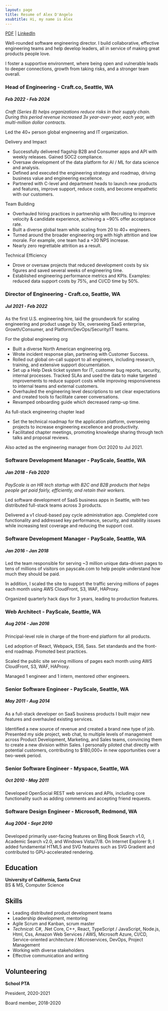 ```yaml
---
layout: page
title: Resume of Alex D'Angelo
xsubtitle: Hi, my name is Alex
---
```

[PDF](https://www.alexdangelo.com/alex-dangelo-resume-2024-09-09.pdf) | [LinkedIn](https://www.linkedin.com/in/alexdangelo/)

Well-rounded software engineering director. I build collaborative, effective engineering teams and help develop leaders, all in service of making great products people love.

I foster a supportive environment, where being open and vulnerable leads to deeper connections, growth from taking risks, and a stronger team overall.

### Head of Engineering - Craft.co, Seattle, WA ###
##### *Feb 2022 - Feb 2024* #####

*Craft (Series B) helps organizations reduce risks in their supply chain. During this period revenue increased 3x year-over-year, each year, with multi-million dollar contracts.*

Led the 40+ person global engineering and IT organization.

Delivery and Impact
* Successfully delivered flagship B2B and Consumer apps and API with weekly releases. Gained SOC2 compliance.
* Oversaw development of the data platform for AI / ML for data science and analysis. 
* Defined and executed the engineering strategy and roadmap, driving business value and engineering excellence.
* Partnered with C-level and department heads to launch new products and features, improve support, reduce costs, and become empathetic with our customers.

Team Building
* Overhauled hiring practices in partnership with Recruiting to improve velocity & candidate experience, achieving a ~90% offer acceptance rate. 
* Built a diverse global team while scaling from 20 to 40+ engineers. 
* Turned around the broader engineering org with high attrition and low morale. For example, one team had a +30 NPS increase.
* Nearly zero regrettable attrition as a result.

Technical Efficiency
* Drove or oversaw projects that reduced development costs by six figures and saved several weeks of engineering time.
* Established engineering performance metrics and KPIs. Examples: reduced data support costs by 75%, and CI/CD time by 50%.

### Director of Engineering - Craft.co, Seattle, WA ###
##### *Jul 2021 - Feb 2022* #####

As the first U.S. engineering hire, laid the groundwork for scaling engineering and product usage by 10x, overseeing SaaS enterprise, Growth/Consumer, and Platform/DevOps/Security/IT teams.

For the global engineering org
* Built a diverse North American engineering org.
* Wrote incident response plan, partnering with Customer Success.
* Rolled out global on-call support to all engineers, including research, training, and extensive support documentation.
* Set up a Help Desk ticket system for IT, customer bug reports, security, internal processes. Tracked SLAs and used the data to make targeted improvements to reduce support costs while improving responsiveness to internal teams and external customers.
* Overhauled the engineering level descriptions to set clear expectations and created tools to facilitate career conversations.
* Revamped onboarding guide which decreased ramp-up time.

As full-stack engineering chapter lead
* Set the technical roadmap for the application platform, overseeing projects to increase engineering excellence and productivity.
* Facilitated chapter meetings, promoting knowledge sharing through tech talks and proposal reviews.

Also acted as the engineering manager from Oct 2020 to Jul 2021.

### Software Development Manager - PayScale, Seattle, WA ###
##### *Jan 2018 - Feb 2020* #####

*PayScale is an HR tech startup with B2C and B2B products that helps people get paid fairly, efficiently, and retain their workers.*

Led software development of SaaS business apps in Seattle, with two distributed full-stack teams across 3 products.

Delivered a v1 cloud-based pay cycle administration app. Completed core functionality and addressed key performance, security, and stability issues while increasing test coverage and reducing the support cost.

### Software Development Manager - PayScale, Seattle, WA ###
##### *Jan 2016 - Jan 2018* #####
Led the team responsible for serving ~3 million unique data-driven pages to tens of millions of visitors on payscale.com to help people understand how much they should be paid. 

In addition, I scaled the site to support the traffic serving millions of pages each month using AWS CloudFront, S3, WAF, HAProxy.

Organized quarterly hack days for 3 years, leading to production features.


### Web Architect - PayScale, Seattle, WA ###
##### *Aug 2014 - Jan 2016* #####
Principal-level role in charge of the front-end platform for all products.

Led adoption of React, Webpack, ES6, Sass. Set standards and the front-end roadmap. Promoted best practices.

Scaled the public site serving millions of pages each month using AWS CloudFront, S3, WAF, HAProxy.

Managed 1 engineer and 1 intern, mentored other engineers.

### Senior Software Engineer - PayScale, Seattle, WA ###
##### *May 2011 - Aug 2014* #####

As a full-stack developer on SaaS business products I built major new features and overhauled existing services.

Identified a new source of revenue and created a brand new type of job. Presented my side project, web chat, to multiple levels of management across Product Development, Marketing, and Sales teams, convincing them to create a new division within Sales. I personally piloted chat directly with potential customers, contributing to $180,000+ in new opportunities over a two-week period.

### Senior Software Engineer - Myspace, Seattle, WA ###
##### *Oct 2010 - May 2011* #####
Developed OpenSocial REST web services and APIs, including core functionality such as adding comments and accepting friend requests.

### Software Design Engineer - Microsoft, Redmond, WA ###
##### *Aug 2004 - Sept 2010* #####
Developed primarily user-facing features on Bing Book Search v1.0, Academic Search v2.0, and Windows Vista/7/8. On Internet Explorer 9, I added fundamental HTML5 and SVG features such as SVG Gradient and contributed to GPU-accelerated rendering.

## Education ##
**University of California, Santa Cruz**<br>
BS & MS, Computer Science

## Skills ##
* Leading distributed product development teams
* Leadership development, mentoring
* Agile Scrum and Kanban, scrum master
* *Technical*: C#, .Net Core, C++, React, TypeScript / JavaScript, Node.js, Html, Css, Amazon Web Services / AWS, Microsoft Azure, CI/CD, Service-oriented architecture / Microservices, DevOps, Project Management
* Working with diverse stakeholders
* Effective communication and writing

## Volunteering ##
**School PTA**

President, 2020-2021

Board member, 2018-2020
